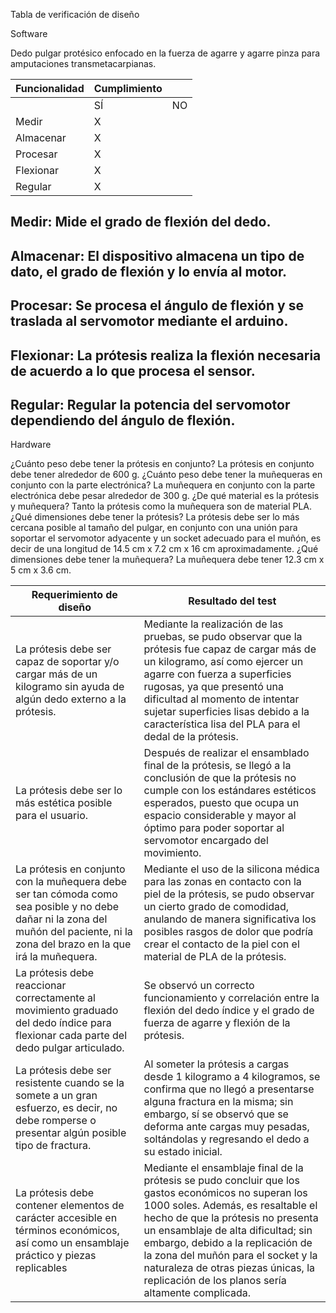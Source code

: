 Tabla de verificación de diseño

Software

Dedo pulgar protésico enfocado en la fuerza de agarre y agarre pinza para amputaciones transmetacarpianas.

| Funcionalidad | Cumplimiento  | |
|----| ---- | ---- |
| | SÍ | NO |
| Medir |X| |
| Almacenar |X| |
| Procesar |X| |
| Flexionar |X| |
| Regular |X| |


## Medir: Mide el grado de flexión del dedo.
## Almacenar: El dispositivo almacena un tipo de dato, el grado de flexión y lo envía al motor.
## Procesar: Se procesa el ángulo de flexión y se traslada al servomotor mediante el arduino.
## Flexionar: La prótesis realiza la flexión necesaria de acuerdo a lo que procesa el sensor.
## Regular: Regular la potencia del servomotor dependiendo del ángulo de flexión.



Hardware

¿Cuánto peso debe tener la prótesis en conjunto?
La prótesis en conjunto debe tener alrededor de 600 g.
¿Cuánto peso debe tener la muñequeras en conjunto con la parte electrónica?
La muñequera en conjunto con la parte electrónica debe pesar alrededor de 300 g.
¿De qué material es la prótesis y muñequera?
Tanto la prótesis como la muñequera son de material PLA.
¿Qué dimensiones debe tener la prótesis?
La prótesis debe ser lo más cercana posible al tamaño del pulgar, en conjunto con una unión para soportar el servomotor adyacente y un socket adecuado para el muñón, es decir de una longitud de 14.5 cm x 7.2 cm x 16 cm aproximadamente.
¿Qué dimensiones debe tener la muñequera?
La muñequera debe tener 12.3 cm x 5 cm x 3.6 cm.


|Requerimiento de diseño | Resultado del test| 
|----| ---- | 
|La prótesis debe ser capaz de soportar y/o cargar más de un kilogramo sin ayuda de algún dedo externo a la prótesis.| Mediante la realización de las pruebas, se pudo observar que la prótesis fue capaz de cargar más de un kilogramo, así como ejercer un agarre con fuerza a superficies rugosas, ya que presentó una dificultad al momento de intentar sujetar superficies lisas debido a la característica lisa del PLA para el dedal de la prótesis.|
|La prótesis debe ser lo más estética posible para el usuario.|Después de realizar el ensamblado final de la prótesis, se llegó a la conclusión de que la prótesis no cumple con los estándares estéticos esperados, puesto que ocupa un espacio considerable y mayor al óptimo para poder soportar al servomotor encargado del movimiento.| 
|La prótesis en conjunto con la muñequera debe ser tan cómoda como sea posible y no debe dañar ni la zona del muñón del paciente, ni la zona del brazo en la que irá la muñequera.|Mediante el uso de la silicona médica para las zonas en contacto con la piel de la prótesis, se pudo observar un cierto grado de comodidad, anulando de manera significativa los posibles rasgos de dolor que podría crear el contacto de la piel con el material de PLA de la prótesis.| 
|La prótesis debe reaccionar correctamente al movimiento graduado del dedo índice para flexionar cada parte del dedo pulgar articulado.|Se observó un correcto funcionamiento y correlación entre la flexión del dedo índice y el grado de fuerza de agarre y flexión de la prótesis.| 
| La prótesis debe ser resistente cuando se la somete a un gran esfuerzo, es decir, no debe romperse o presentar algún posible tipo de fractura.|Al someter la prótesis a cargas desde 1 kilogramo a 4 kilogramos, se confirma que no llegó a presentarse alguna fractura en la misma; sin embargo, sí se observó que se deforma ante cargas muy pesadas, soltándolas y regresando el dedo a su estado inicial.| 
|La prótesis debe contener elementos de carácter accesible en términos económicos, así como un ensamblaje práctico y piezas replicables|Mediante el ensamblaje final de la prótesis se pudo concluir que los gastos económicos no superan los 1000 soles. Además, es resaltable el hecho de que la prótesis no presenta un ensamblaje de alta dificultad; sin embargo, debido a la replicación de la zona del muñón para el socket y la naturaleza de otras piezas únicas, la replicación de los planos sería altamente complicada. | 
